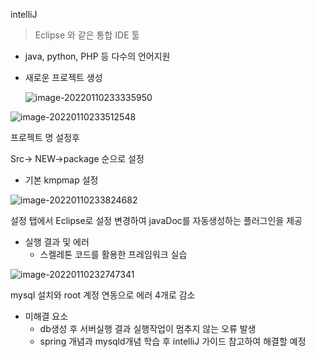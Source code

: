 intelliJ

> Eclipse 와 같은 통합 IDE 툴

- java, python, PHP 등 다수의 언어지원

- 새로운 프로젝트 생성

  ![image-20220110233335950](C:\Users\multicampus\AppData\Roaming\Typora\typora-user-images\image-20220110233335950.png)



![image-20220110233512548](C:\Users\multicampus\AppData\Roaming\Typora\typora-user-images\image-20220110233512548.png)

프로젝트 명 설정후

Src-> NEW->package 순으로 설정

- 기본 kmpmap 설정

![image-20220110233824682](C:\Users\multicampus\AppData\Roaming\Typora\typora-user-images\image-20220110233824682.png)

설정 탭에서 Eclipse로 설정 변경하여 javaDoc를 자동생성하는 플러그인을 제공



- 실행 결과 및 에러
  - 스켈레톤 코드를 활용한 프레임워크 실습

![image-20220110232747341](C:\Users\multicampus\AppData\Roaming\Typora\typora-user-images\image-20220110232747341.png)

mysql 설치와 root 계정 연동으로 에러 4개로 감소

- 미해결 요소
  -  db생성 후 서버실행 결과 실행작업이 멈추지 않는 오류 발생 
  - spring 개념과 mysqld개념 학습 후 intelliJ 가이드 참고하여 해결할 예정